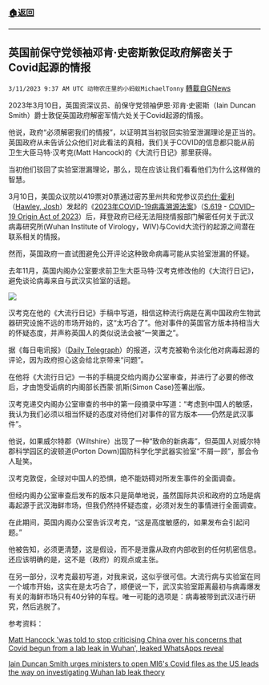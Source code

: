 ###  [:house:返回](README.md)
---


## 英国前保守党领袖邓肯·史密斯敦促政府解密关于Covid起源的情报
`3/11/2023 9:37 AM UTC 动物农庄里的小蚂蚁MichaelTonny` [轉載自GNews](https://gnews.org/articles/1003725)

2023年3月10日，英国资深议员、前保守党领袖伊恩·邓肯·史密斯（Iain Duncan Smith）爵士敦促英国政府解密军情六处关于Covid起源的情报。

他说，政府“必须解密我们的情报”，以证明其当初驳回实验室泄漏理论是正当的。英国政府从未告诉公众他们对此看法的真相，我们关于COVID的信息都只能从前卫生大臣马特·汉考克(Matt Hancock)的《大流行日记》那里获得。

当初他们驳回了实验室泄漏理论，那么，现在应该让我们看看他们为什么这样做的智慧。

3月10日，美国众议院以419票对0票通过密苏里州共和党参议员[约什·霍利](https://www.congress.gov/member/josh-hawley/H001089)（[Hawley, Josh](https://www.congress.gov/member/josh-hawley/H001089)）发起的《[2023年COVID-19病毒溯源法案](https://www.congress.gov/bill/118th-congress/senate-bill/619?q=%7B%22search%22%3A%5B%22COVID%5Cu201319+Origin+Act+of+2023%22%5D%7D&s=7&r=1)》（[S.619](https://www.congress.gov/bill/118th-congress/senate-bill/619?q=%7B%22search%22%3A%5B%22COVID%5Cu201319+Origin+Act+of+2023%22%5D%7D&s=7&r=1) - [COVID–19 Origin Act of 2023](https://www.congress.gov/bill/118th-congress/senate-bill/619?q=%7B%22search%22%3A%5B%22COVID%5Cu201319+Origin+Act+of+2023%22%5D%7D&s=7&r=1)）后，拜登政府已经无法阻挠情报部门解密任何关于武汉病毒研究所(Wuhan Institute of Virology，WIV)与Covid大流行的起源之间潜在联系相关的情报。

然而，英国政府一直试图避免公开评论这种致命病毒可能从实验室泄漏的怀疑。

去年11月，英国内阁办公室要求前卫生大臣马特·汉考克修改他的《大流行日记》，避免谈论病毒来自与武汉实验室的话题。

![](https://i.imgur.com/Hr1g1JL.jpg)

汉考克在他的《大流行日记》手稿中写道，相信这种流行病是在离中国政府生物武器研究设施不远的市场开始的，这“太巧合了”。他对事件的英国官方版本持相当大的怀疑态度，并声称英国人的类似说法会被“一笑置之”。

据《每日电讯报》（[Daily Telegraph](https://www.telegraph.co.uk/news/2023/03/09/wuhan-lab-leak-theory-back-frame-no-10-vows-not-discount/)）的报道，汉考克被勒令淡化他对病毒起源的评论，因为政府担心这会给北京带来“问题”。

在他将《大流行日记》一书的手稿提交给内阁办公室审查，并进行了必要的修改后，才由饱受诟病的内阁部长西蒙·凯斯(Simon Case)签署出版。

汉考克递交内阁办公室审查的书中的第一段摘录中写道：“考虑到中国人的敏感，我认为我们必须以相当怀疑的态度对待他们对事件的官方版本——仍然是武汉事件”。

他说，如果威尔特郡（Wiltshire）出现了一种“致命的新病毒”，但英国人对威尔特郡科学园区的波顿道(Porton Down)国防科学化学武器实验室“不屑一顾”，那会令人耻笑。

汉考克敦促，全球对中国人的恐惧，绝不能妨碍对所发生事件的全面调查。

但经内阁办公室审查后发布的版本只是简单地说，虽然国际共识和政府的立场是病毒起源于武汉海鲜市场，但我仍然持怀疑态度，必须对发生的事情进行全面调查。

在此期间，英国内阁办公室告诉汉考克，“这是高度敏感的，如果发布会引起问题。”

他被告知，必须更清楚，这是假设，而不是泄露从政府内部收到的任何机密信息。还应该明确的是，这不是（政府）的观点或主张。

在另一部分，汉考克最初写道，对我来说，这似乎很可信。大流行病与实验室在同一个城市开始，这实在是太巧合了，顺便说一下，武汉实验室距离最初与病毒爆发有关的海鲜市场只有40分钟的车程。唯一可能的选项是：病毒被带到武汉进行研究，然后逃脱了。

参考资料：

[Matt Hancock 'was told to stop criticising China over his concerns that Covid begun from a lab leak in Wuhan', leaked WhatsApps reveal](https://www.dailymail.co.uk/news/article-11837335/Matt-Hancock-told-stop-criticising-China-Covid-leak-concerns.html?ico=topics_pagination_desktop)

[Iain Duncan Smith urges ministers to open MI6's Covid files as the US leads the way on investigating Wuhan lab leak theory](Iain%20Duncan%20Smith%20urges%20ministers%20to%20open%20MI6's%20Covid%20files%20as%20the%20US%20leads%20the%20way%20on%20investigating%20Wuhan%20lab%20leak%20theory)
